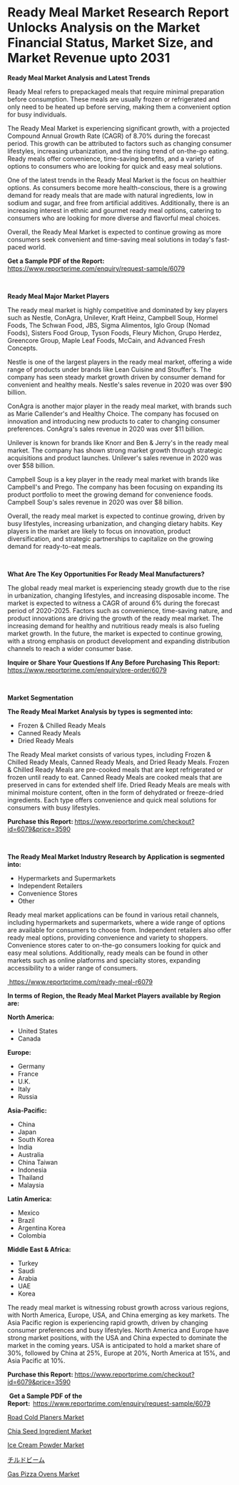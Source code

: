 <p><h1>Ready Meal Market Research Report Unlocks Analysis on the Market Financial Status, Market Size, and Market Revenue upto 2031</h1></p><p><strong>Ready Meal Market Analysis and Latest Trends</strong></p>
<p><p>Ready Meal refers to prepackaged meals that require minimal preparation before consumption. These meals are usually frozen or refrigerated and only need to be heated up before serving, making them a convenient option for busy individuals.</p><p>The Ready Meal Market is experiencing significant growth, with a projected Compound Annual Growth Rate (CAGR) of 8.70% during the forecast period. This growth can be attributed to factors such as changing consumer lifestyles, increasing urbanization, and the rising trend of on-the-go eating. Ready meals offer convenience, time-saving benefits, and a variety of options to consumers who are looking for quick and easy meal solutions.</p><p>One of the latest trends in the Ready Meal Market is the focus on healthier options. As consumers become more health-conscious, there is a growing demand for ready meals that are made with natural ingredients, low in sodium and sugar, and free from artificial additives. Additionally, there is an increasing interest in ethnic and gourmet ready meal options, catering to consumers who are looking for more diverse and flavorful meal choices.</p><p>Overall, the Ready Meal Market is expected to continue growing as more consumers seek convenient and time-saving meal solutions in today's fast-paced world.</p></p>
<p><strong>Get a Sample PDF of the Report:&nbsp;</strong> <a href="https://www.reportprime.com/enquiry/request-sample/6079">https://www.reportprime.com/enquiry/request-sample/6079</a></p>
<p>&nbsp;</p>
<p><strong>Ready Meal Major Market Players</strong></p>
<p><p>The ready meal market is highly competitive and dominated by key players such as Nestle, ConAgra, Unilever, Kraft Heinz, Campbell Soup, Hormel Foods, The Schwan Food, JBS, Sigma Alimentos, Iglo Group (Nomad Foods), Sisters Food Group, Tyson Foods, Fleury Michon, Grupo Herdez, Greencore Group, Maple Leaf Foods, McCain, and Advanced Fresh Concepts.</p><p>Nestle is one of the largest players in the ready meal market, offering a wide range of products under brands like Lean Cuisine and Stouffer's. The company has seen steady market growth driven by consumer demand for convenient and healthy meals. Nestle's sales revenue in 2020 was over $90 billion.</p><p>ConAgra is another major player in the ready meal market, with brands such as Marie Callender's and Healthy Choice. The company has focused on innovation and introducing new products to cater to changing consumer preferences. ConAgra's sales revenue in 2020 was over $11 billion.</p><p>Unilever is known for brands like Knorr and Ben & Jerry's in the ready meal market. The company has shown strong market growth through strategic acquisitions and product launches. Unilever's sales revenue in 2020 was over $58 billion.</p><p>Campbell Soup is a key player in the ready meal market with brands like Campbell's and Prego. The company has been focusing on expanding its product portfolio to meet the growing demand for convenience foods. Campbell Soup's sales revenue in 2020 was over $8 billion.</p><p>Overall, the ready meal market is expected to continue growing, driven by busy lifestyles, increasing urbanization, and changing dietary habits. Key players in the market are likely to focus on innovation, product diversification, and strategic partnerships to capitalize on the growing demand for ready-to-eat meals.</p></p>
<p>&nbsp;</p>
<p><strong>What Are The Key Opportunities For Ready Meal Manufacturers?</strong></p>
<p><p>The global ready meal market is experiencing steady growth due to the rise in urbanization, changing lifestyles, and increasing disposable income. The market is expected to witness a CAGR of around 6% during the forecast period of 2020-2025. Factors such as convenience, time-saving nature, and product innovations are driving the growth of the ready meal market. The increasing demand for healthy and nutritious ready meals is also fueling market growth. In the future, the market is expected to continue growing, with a strong emphasis on product development and expanding distribution channels to reach a wider consumer base.</p></p>
<p><strong>Inquire or Share Your Questions If Any Before Purchasing This Report:</strong> <a href="https://www.reportprime.com/enquiry/pre-order/6079">https://www.reportprime.com/enquiry/pre-order/6079</a></p>
<p>&nbsp;</p>
<p><strong>Market Segmentation</strong></p>
<p><strong>The Ready Meal Market Analysis by types is segmented into:</strong></p>
<p><ul><li>Frozen & Chilled Ready Meals</li><li>Canned Ready Meals</li><li>Dried Ready Meals</li></ul></p>
<p><p>The Ready Meal market consists of various types, including Frozen & Chilled Ready Meals, Canned Ready Meals, and Dried Ready Meals. Frozen & Chilled Ready Meals are pre-cooked meals that are kept refrigerated or frozen until ready to eat. Canned Ready Meals are cooked meals that are preserved in cans for extended shelf life. Dried Ready Meals are meals with minimal moisture content, often in the form of dehydrated or freeze-dried ingredients. Each type offers convenience and quick meal solutions for consumers with busy lifestyles.</p></p>
<p><strong>Purchase this Report:&nbsp;</strong><a href="https://www.reportprime.com/checkout?id=6079&price=3590">https://www.reportprime.com/checkout?id=6079&price=3590</a></p>
<p>&nbsp;</p>
<p><strong>The Ready Meal Market Industry Research by Application is segmented into:</strong></p>
<p><ul><li>Hypermarkets and Supermarkets</li><li>Independent Retailers</li><li>Convenience Stores</li><li>Other</li></ul></p>
<p><p>Ready meal market applications can be found in various retail channels, including hypermarkets and supermarkets, where a wide range of options are available for consumers to choose from. Independent retailers also offer ready meal options, providing convenience and variety to shoppers. Convenience stores cater to on-the-go consumers looking for quick and easy meal solutions. Additionally, ready meals can be found in other markets such as online platforms and specialty stores, expanding accessibility to a wider range of consumers.</p></p>
<p><a href="https://www.reportprime.com/ready-meal-r6079">&nbsp;https://www.reportprime.com/ready-meal-r6079</a></p>
<p><strong>In terms of Region, the Ready Meal Market Players available by Region are:</strong></p>
<p>
    <p> <strong> North America: </strong>
        <ul>
            <li>United States</li>
            <li>Canada</li>
        </ul>
        </p> 
    <p> <strong> Europe: </strong>
        <ul>
            <li>Germany</li>
            <li>France</li>
            <li>U.K.</li>
            <li>Italy</li>
            <li>Russia</li>
        </ul>
        </p> 
    <p> <strong> Asia-Pacific: </strong>
        <ul>
            <li>China</li>
            <li>Japan</li>
            <li>South Korea</li>
            <li>India</li>
            <li>Australia</li>
            <li>China Taiwan</li>
            <li>Indonesia</li>
            <li>Thailand</li>
            <li>Malaysia</li>
        </ul>
        </p> 
    <p> <strong> Latin America: </strong>
        <ul>
            <li>Mexico</li>
            <li>Brazil</li>
            <li>Argentina Korea</li>
            <li>Colombia</li>
        </ul>
        </p> 
    <p> <strong> Middle East & Africa: </strong>
        <ul>
            <li>Turkey</li>
            <li>Saudi</li>
            <li>Arabia</li>
            <li>UAE</li>
            <li>Korea</li>
        </ul>
    </p>
    </p>
<p><p>The ready meal market is witnessing robust growth across various regions, with North America, Europe, USA, and China emerging as key markets. The Asia Pacific region is experiencing rapid growth, driven by changing consumer preferences and busy lifestyles. North America and Europe have strong market positions, with the USA and China expected to dominate the market in the coming years. USA is anticipated to hold a market share of 30%, followed by China at 25%, Europe at 20%, North America at 15%, and Asia Pacific at 10%.</p></p>
<p><strong>Purchase this Report: </strong><a href="https://www.reportprime.com/checkout?id=6079&price=3590">https://www.reportprime.com/checkout?id=6079&price=3590</a></p>
<p>&nbsp;<strong>Get a Sample PDF of the Report:&nbsp;&nbsp;</strong><a href="https://www.reportprime.com/enquiry/request-sample/6079">https://www.reportprime.com/enquiry/request-sample/6079</a></p>
<p><strong></strong></p>
<p><p><a href="https://www.linkedin.com/pulse/road-cold-planers-market-analysis-examines-its-scope-growth-hsffe">Road Cold Planers Market</a></p><p><a href="https://www.linkedin.com/pulse/decoding-chia-seed-ingredient-market-deep-dive-latest-trends-ouyxe">Chia Seed Ingredient Market</a></p><p><a href="https://github.com/GageWest1962/Market-Research-Report-List-1/blob/main/ice-cream-powder-market.md">Ice Cream Powder Market</a></p><p><a href="https://github.com/AbigaleHuel/Market-Research-Report-List-1/blob/main/512037974805.md">チルドビーム</a></p><p><a href="https://issuu.com/reportprime-2/docs/gas-pizza-ovens-market-size-2030.pptx">Gas Pizza Ovens Market</a></p></p>